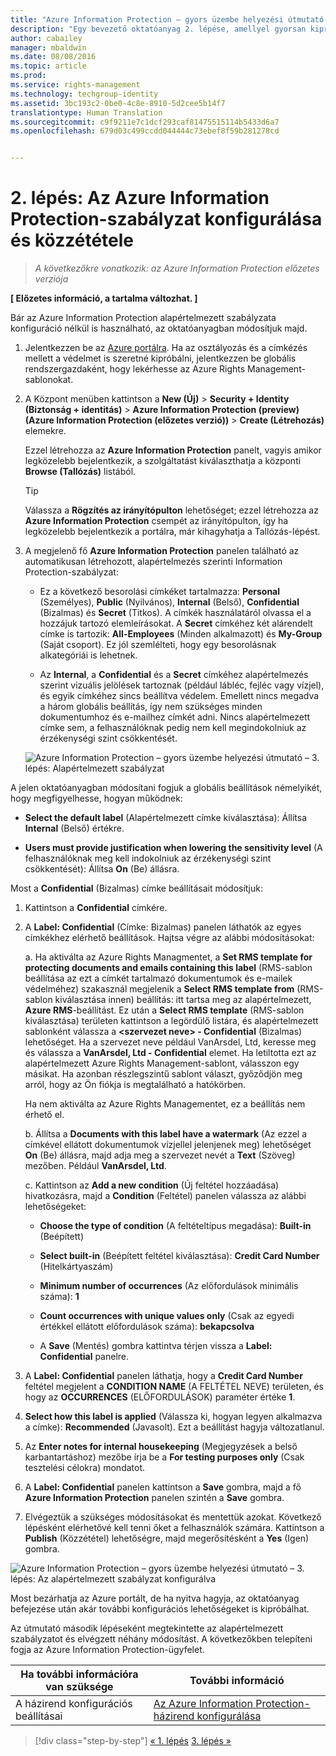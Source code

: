 ```yaml
---
title: "Azure Information Protection – gyors üzembe helyezési útmutató – 2. lépés | Azure Rights Management"
description: "Egy bevezető oktatóanyag 2. lépése, amellyel gyorsan kipróbálhatja a szervezetnél a Microsoft Azure Information Protection szolgáltatást csupán 4, 15 percnél gyorsabban végrehajtható lépésben."
author: cabailey
manager: mbaldwin
ms.date: 08/08/2016
ms.topic: article
ms.prod: 
ms.service: rights-management
ms.technology: techgroup-identity
ms.assetid: 3bc193c2-0be0-4c8e-8910-5d2cee5b14f7
translationtype: Human Translation
ms.sourcegitcommit: c9f9211e7c1dcf293caf81475515114b5433d6a7
ms.openlocfilehash: 679d03c499ccdd044444c73ebef8f59b281278cd


---
```


# 2. lépés: Az Azure Information Protection-szabályzat konfigurálása és közzététele

>*A következőkre vonatkozik: az Azure Information Protection előzetes verziója*

**[ Előzetes információ, a tartalma változhat. ]**

Bár az Azure Information Protection alapértelmezett szabályzata konfiguráció nélkül is használható, az oktatóanyagban módosítjuk majd.

1. Jelentkezzen be az [Azure portálra](https://portal.azure.com). Ha az osztályozás és a címkézés mellett a védelmet is szeretné kipróbálni, jelentkezzen be globális rendszergazdaként, hogy lekérhesse az Azure Rights Management-sablonokat.
 
2. A Központ menüben kattintson a **New (Új)** > **Security + Identity (Biztonság + identitás)** > **Azure Information Protection (preview) (Azure Information Protection (előzetes verzió))** > **Create (Létrehozás)** elemekre.

    Ezzel létrehozza az **Azure Information Protection** panelt, vagyis amikor legközelebb bejelentkezik, a szolgáltatást kiválaszthatja a központi **Browse (Tallózás)** listából. 

    > [!TIP] 
    > Válassza a **Rögzítés az irányítópulton** lehetőséget; ezzel létrehozza az **Azure Information Protection** csempét az irányítópulton, így ha legközelebb bejelentkezik a portálra, már kihagyhatja a Tallózás-lépést.

3.  A megjelenő fő **Azure Information Protection** panelen található az automatikusan létrehozott, alapértelmezés szerinti Information Protection-szabályzat:
    
    - Ez a következő besorolási címkéket tartalmazza: **Personal** (Személyes), **Public** (Nyilvános), **Internal** (Belső), **Confidential** (Bizalmas) és **Secret** (Titkos). A címkék használatáról olvassa el a hozzájuk tartozó elemleírásokat. A **Secret** címkéhez két alárendelt címke is tartozik: **All-Employees** (Minden alkalmazott) és **My-Group** (Saját csoport). Ez jól szemlélteti, hogy egy besorolásnak alkategóriái is lehetnek.

    - Az **Internal**, a **Confidential** és a **Secret** címkéhez alapértelmezés szerint vizuális jelölések tartoznak (például lábléc, fejléc vagy vízjel), és egyik címkéhez sincs beállítva védelem. Emellett nincs megadva a három globális beállítás, így nem szükséges minden dokumentumhoz és e-mailhez címkét adni. Nincs alapértelmezett címke sem, a felhasználóknak pedig nem kell megindokolniuk az érzékenységi szint csökkentését.

    ![Azure Information Protection – gyors üzembe helyezési útmutató – 3. lépés: Alapértelmezett szabályzat](../media/info-protect-policy.png)

A jelen oktatóanyagban módosítani fogjuk a globális beállítások némelyikét, hogy megfigyelhesse, hogyan működnek:

-  **Select the default label** (Alapértelmezett címke kiválasztása): Állítsa **Internal** (Belső) értékre.

- **Users must provide justification when lowering the sensitivity level** (A felhasználóknak meg kell indokolniuk az érzékenységi szint csökkentését): Állítsa **On** (Be) állásra.

Most a **Confidential** (Bizalmas) címke beállításait módosítjuk:

1. Kattintson a **Confidential** címkére.

2. A **Label: Confidential** (Címke: Bizalmas) panelen láthatók az egyes címkékhez elérhető beállítások. Hajtsa végre az alábbi módosításokat:

    a. Ha aktiválta az Azure Rights Managmentet, a **Set RMS template for protecting documents and emails containing this label** (RMS-sablon beállítása az ezt a címkét tartalmazó dokumentumok és e-mailek védelméhez) szakasznál megjelenik a **Select RMS template from** (RMS-sablon kiválasztása innen) beállítás: itt tartsa meg az alapértelmezett, **Azure RMS**-beállítást. Ez után a **Select RMS template** (RMS-sablon kiválasztása) területen kattintson a legördülő listára, és alapértelmezett sablonként válassza a **\<szervezet neve> - Confidential** (Bizalmas) lehetőséget. Ha a szervezet neve például VanArsdel, Ltd, keresse meg és válassza a **VanArsdel, Ltd - Confidential** elemet. Ha letiltotta ezt az alapértelmezett Azure Rights Management-sablont, válasszon egy másikat. Ha azonban részlegszintű sablont választ, győződjön meg arról, hogy az Ön fiókja is megtalálható a hatókörben.
    
    Ha nem aktiválta az Azure Rights Managementet, ez a beállítás nem érhető el.
    
    b. Állítsa a **Documents with this label have a watermark** (Az ezzel a címkével ellátott dokumentumok vízjellel jelenjenek meg) lehetőséget **On** (Be) állásra, majd adja meg a szervezet nevét a **Text** (Szöveg) mezőben. Például **VanArsdel, Ltd**. 
    
    c. Kattintson az **Add a new condition** (Új feltétel hozzáadása) hivatkozásra, majd a **Condition** (Feltétel) panelen válassza az alábbi lehetőségeket:
    
    - **Choose the type of condition** (A feltételtípus megadása): **Built-in** (Beépített)
    
    - **Select built-in** (Beépített feltétel kiválasztása): **Credit Card Number** (Hitelkártyaszám)
    
    - **Minimum number of occurrences** (Az előfordulások minimális száma): **1**
    
    - **Count occurrences with unique values only** (Csak az egyedi értékkel ellátott előfordulások száma): **bekapcsolva**
    
    - A **Save** (Mentés) gombra kattintva térjen vissza a **Label: Confidential** panelre.

3. A **Label: Confidential** panelen láthatja, hogy a **Credit Card Number** feltétel megjelent a **CONDITION NAME** (A FELTÉTEL NEVE) területen, és hogy az **OCCURRENCES** (ELŐFORDULÁSOK) paraméter értéke **1**.

4. **Select how this label is applied** (Válassza ki, hogyan legyen alkalmazva a címke): **Recommended** (Javasolt). Ezt a beállítást hagyja változatlanul.

5. Az **Enter notes for internal housekeeping** (Megjegyzések a belső karbantartáshoz) mezőbe írja be a **For testing purposes only** (Csak tesztelési célokra) mondatot.

6. A **Label: Confidential** panelen kattintson a **Save** gombra, majd a fő **Azure Information Protection** panelen szintén a **Save** gombra.

7. Elvégeztük a szükséges módosításokat és mentettük azokat. Következő lépésként elérhetővé kell tenni őket a felhasználók számára. Kattintson a **Publish** (Közzététel) lehetőségre, majd megerősítésként a **Yes** (Igen) gombra.

![Azure Information Protection – gyors üzembe helyezési útmutató – 3. lépés: Az alapértelmezett szabályzat konfigurálva](../media/info-protect-policy-configured.png)

Most bezárhatja az Azure portált, de ha nyitva hagyja, az oktatóanyag befejezése után akár további konfigurációs lehetőségeket is kipróbálhat.

Az útmutató második lépéseként megtekintette az alapértelmezett szabályzatot és elvégzett néhány módosítást. A következőkben telepíteni fogja az Azure Information Protection-ügyfelet.

|Ha további információra van szüksége|További információ|
|--------------------------------|--------------------------|
|A házirend konfigurációs beállításai|[Az Azure Information Protection-házirend konfigurálása](configure-policy.md)|


>[!div class="step-by-step"]
[&#171; 1. lépés](infoprotect-tutorial-step1.md)
[3. lépés &#187;](infoprotect-tutorial-step3.md)


<!--HONumber=Aug16_HO4-->


